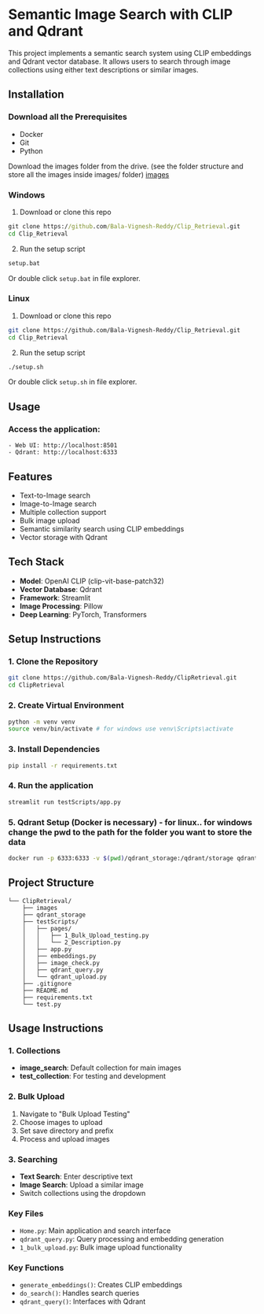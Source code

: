 # Semantic Image Search with CLIP and Qdrant

This project implements a semantic search system using CLIP embeddings and Qdrant vector database. It allows users to search through image collections using either text descriptions or similar images.

## Installation 

### Download all the Prerequisites 
- Docker
- Git
- Python

Download the images folder from the drive. (see the folder structure and store all the images inside images/ folder)
[images](https://drive.google.com/drive/folders/1DFnJtDYUVtpk0LAQSABPfpyOYvzLGceE?usp=sharing)

### Windows
1. Download or clone this repo
```cmd
git clone https://github.com/Bala-Vignesh-Reddy/Clip_Retrieval.git
cd Clip_Retrieval
```
2. Run the setup script
```cmd
setup.bat
```
Or double click `setup.bat` in file explorer.

### Linux
1. Download or clone this repo
```bash
git clone https://github.com/Bala-Vignesh-Reddy/Clip_Retrieval.git
cd Clip_Retrieval
```
2. Run the setup script
```bash
./setup.sh
```
Or double click `setup.sh` in file explorer.

## Usage
### Access the application:
    - Web UI: http://localhost:8501
    - Qdrant: http://localhost:6333

## Features
- Text-to-Image search
- Image-to-Image search
- Multiple collection support
- Bulk image upload
- Semantic similarity search using CLIP embeddings
- Vector storage with Qdrant

## Tech Stack
- **Model**: OpenAI CLIP (clip-vit-base-patch32)
- **Vector Database**: Qdrant
- **Framework**: Streamlit
- **Image Processing**: Pillow
- **Deep Learning**: PyTorch, Transformers

## Setup Instructions

### 1. Clone the Repository
```bash
git clone https://github.com/Bala-Vignesh-Reddy/ClipRetrieval.git
cd ClipRetrieval
```

### 2. Create Virtual Environment
```bash
python -m venv venv
source venv/bin/activate # for windows use venv\Scripts\activate
```

### 3. Install Dependencies
```bash
pip install -r requirements.txt
```

### 4. Run the application
```bash
streamlit run testScripts/app.py
```

### 5. Qdrant Setup (Docker is necessary) - for linux..  for windows change the pwd to the path for the folder you want to store the data
```bash
docker run -p 6333:6333 -v $(pwd)/qdrant_storage:/qdrant/storage qdrant/qdrant
```

## Project Structure

```
└── ClipRetrieval/
    ├── images
    ├── qdrant_storage
    ├── testScripts/
    │   ├── pages/
    │   │   ├── 1_Bulk_Upload_testing.py
    │   │   └── 2_Description.py
    │   ├── app.py
    │   ├── embeddings.py
    │   ├── image_check.py
    │   ├── qdrant_query.py
    │   └── qdrant_upload.py
    ├── .gitignore
    ├── README.md
    ├── requirements.txt
    └── test.py
```

## Usage Instructions

### 1. Collections
- **image_search**: Default collection for main images
- **test_collection**: For testing and development

### 2. Bulk Upload
1. Navigate to "Bulk Upload Testing"
2. Choose images to upload
3. Set save directory and prefix
4. Process and upload images

### 3. Searching
- **Text Search**: Enter descriptive text
- **Image Search**: Upload a similar image
- Switch collections using the dropdown

### Key Files
- `Home.py`: Main application and search interface
- `qdrant_query.py`: Query processing and embedding generation
- `1_bulk_upload.py`: Bulk image upload functionality

### Key Functions
- `generate_embeddings()`: Creates CLIP embeddings
- `do_search()`: Handles search queries
- `qdrant_query()`: Interfaces with Qdrant


